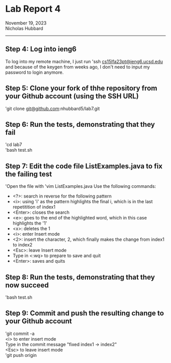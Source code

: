 # __Lab Report 4__  
November 19, 2023  
Nicholas Hubbard  

------------
## Step 4: Log into ieng6
To log into my remote machine, I just run 'ssh cs15lfa23pt@ieng6.ucsd.edu and because of the keygen from weeks ago, I don't need to input my password to login anymore.

## Step 5: Clone your fork of thhe repository from your Github account (using the SSH URL)
\'git clone git@github.com:nhubbard5/lab7.git

## Step 6: Run the tests, demonstrating that they fail
\'cd lab7  
\'bash test.sh  

## Step 7: Edit the code file ListExamples.java to fix the failing test
\'Open the file with \'vim ListExamples.java
Use the following commands:
- \<?>: search in reverse for the following pattern
- \<i>: using 'i' as the pattern highlights the final i, which is in the last repetitition of index1
- \<Enter>: closes the search
- \<e>: goes to the end of the highlighted word, which in this case highlights the '1'
- \<x>: deletes the 1
- \<i>: enter Insert mode
- \<2>: insert the character, 2, which finally makes the change from index1 to index2
- \<Esc>: leave Insert mode
- Type in <:wq> to prepare to save and quit
- \<Enter>: saves and quits

## Step 8: Run the tests, demonstrating that they now succeed
\'bash test.sh

## Step 9: Commit and push the resulting change to your Github account
\'git commit -a  
\<i> to enter insert mode   
Type in the commit message "fixed index1 -> index2"  
\<Esc> to leave insert mode  
\'git push origin
